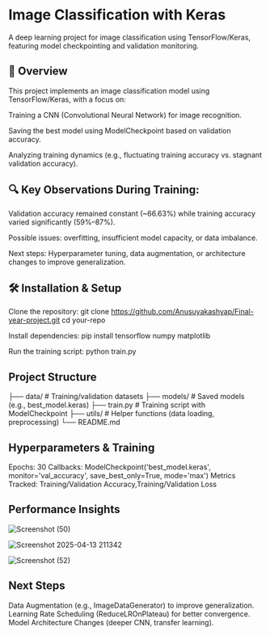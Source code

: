 # Image Classification with Keras
A deep learning project for image classification using TensorFlow/Keras, featuring model checkpointing and validation monitoring.

 ## 📌 Overview
This project implements an image classification model using TensorFlow/Keras, with a focus on:

Training a CNN (Convolutional Neural Network) for image recognition.

Saving the best model using ModelCheckpoint based on validation accuracy.

Analyzing training dynamics (e.g., fluctuating training accuracy vs. stagnant validation accuracy).

## 🔍 Key Observations During Training:

Validation accuracy remained constant (~66.63%) while training accuracy varied significantly (59%–87%).

Possible issues: overfitting, insufficient model capacity, or data imbalance.

Next steps: Hyperparameter tuning, data augmentation, or architecture changes to improve generalization.

## 🛠️ Installation & Setup

Clone the repository: git clone https://github.com/Anusuyakashyap/Final-year-project.git
cd your-repo

Install dependencies: pip install tensorflow numpy matplotlib

Run the training script: python train.py

##  Project Structure
├── data/                    # Training/validation datasets
├── models/                  # Saved models (e.g., best_model.keras)
├── train.py                 # Training script with ModelCheckpoint
├── utils/                   # Helper functions (data loading, preprocessing)
└── README.md

## Hyperparameters & Training
Epochs: 30
Callbacks: ModelCheckpoint('best_model.keras', monitor='val_accuracy', save_best_only=True, mode='max')
Metrics Tracked: Training/Validation Accuracy,Training/Validation Loss

## Performance Insights
![Screenshot (50)](https://github.com/user-attachments/assets/f0339e96-ffc7-46be-8e6f-6776ea4f0707)

![Screenshot 2025-04-13 211342](https://github.com/user-attachments/assets/6644ce30-94ea-4d32-9584-839c89cefa59)

![Screenshot (52)](https://github.com/user-attachments/assets/a509be25-7432-45a8-b97a-9b9ffbf0a924)

  ## Next Steps
  Data Augmentation (e.g., ImageDataGenerator) to improve generalization.
  Learning Rate Scheduling (ReduceLROnPlateau) for better convergence.
  Model Architecture Changes (deeper CNN, transfer learning).
